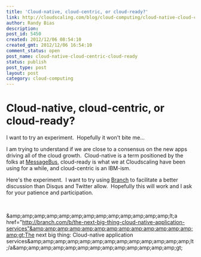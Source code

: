 ```yaml
---
title: 'Cloud-native, cloud-centric, or cloud-ready?'
link: http://cloudscaling.com/blog/cloud-computing/cloud-native-cloud-centric-cloud-ready/
author: Randy Bias
description: 
post_id: 5450
created: 2012/12/06 08:54:10
created_gmt: 2012/12/06 16:54:10
comment_status: open
post_name: cloud-native-cloud-centric-cloud-ready
status: publish
post_type: post
layout: post
category: cloud-computing
---
```


# Cloud-native, cloud-centric, or cloud-ready?

I want to try an experiment.  Hopefully it won't bite me...

I am trying to understand if we are close to a consensus on the new apps driving all of the cloud growth.  Cloud-native is a term positioned by the folks at [MessageBus](http://www.messagebus.com), cloud-ready is what we at Cloudscaling have been using for a while, and cloud-centric is an IBM-ism.

Here's the experiment.  I want to try using [Branch](http://branch.com/b/the-next-big-thing-cloud-native-application-services) to facilitate a better discussion than Disqus and Twitter allow.  Hopefully this will work and I ask for your patience and participation.

 

&amp;amp;amp;amp;amp;amp;amp;amp;amp;amp;amp;amp;amp;amp;lt;a href="http://branch.com/b/the-next-big-thing-cloud-native-application-services"&amp;amp;amp;amp;amp;amp;amp;amp;amp;amp;amp;amp;amp;amp;gt;The next big thing: Cloud-native application services&amp;amp;amp;amp;amp;amp;amp;amp;amp;amp;amp;amp;amp;amp;lt;/a&amp;amp;amp;amp;amp;amp;amp;amp;amp;amp;amp;amp;amp;amp;gt;